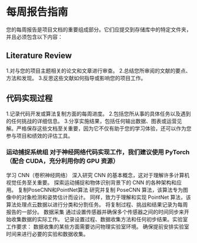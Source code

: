 # 每周报告指南
您的每周报告是项目文档的重要组成部分。它们应提交到存储库中的特定文件夹，并且必须包含以下内容：

## Literature Review
1.对与您的项目主题相关的论文和文章进行审查。
2.总结您所审阅的文献的要点、方法和发现。
3.反思这些文献如何指导或影响您的项目工作。
## 代码实现过程
1.记录代码开发或算法复制方面的每周进度。
2.包括您所从事的具体任务以及遇到的任何挑战的详细信息。
3.分享实施结果，包括任何输出数据、图表或运营见解。严格保存这些文档至关重要，因为它不仅有助于您的学习体验，还可以作为您参与项目和绩效的评估工具。

### 运动捕捉系统组 对于神经网络代码实现工作，我们建议使用 PyTorch（配合 CUDA，充分利用你的 GPU 资源）
学习 CNN（卷积神经网络）
深入研究 CNN 的基本概念，这对于理解许多计算机视觉任务至关重要。
探索运动捕捉和物体识别背景下的 CNN 的各种架构和应用。
复制PoseCNN和PointNet算法
研究并复制 PoseCNN 算法，该算法专为图像中的对象检测和姿势估计而设计。
同样，致力于理解和实现 PointNet 算法，该算法处理点云数据以进行分类和分割任务。
将复制过程、挑战和结果记录为每周报告的一部分。
数据采集
通过设置传感器并确保多个传感器之间的时间同步来开始收集数据的实际工作。
记录设置过程、数据收集方法和任何初步结果。实验室工作要求：
数据收集的某些方面需要访问物理实验室环境。
确保提前安排实验室时间来进行必要的实验和数据收集。